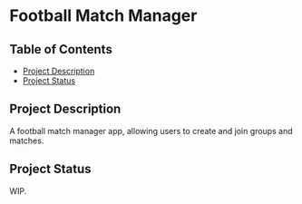 # Football Match Manager

## Table of Contents

* [Project Description](#project-description)
* [Project Status](#project-status)

## Project Description

A football match manager app, allowing users to create and join groups and matches. 


## Project Status

WIP.